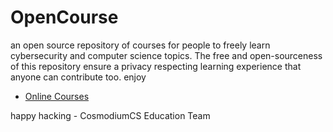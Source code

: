 # OpenCourse
an open source repository of courses for people to freely learn cybersecurity and computer science topics. The free and open-sourceness of this repository ensure a privacy respecting learning experience that anyone can contribute too. enjoy
- [Online Courses](https://cosmodiumcs.com/courses)

happy hacking - CosmodiumCS Education Team

